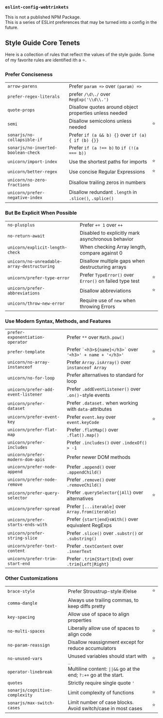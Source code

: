### `eslint-config-webtrinkets`
This is not a published NPM Package.
<br>This is a series of ESLint preferences that may be turned into a config in the future.

## Style Guide Core Tenets

Here is a collection of rules that reflect the values of the style guide. Some of my favorite rules are identified ith a ⭐️.

### Prefer Conciseness

|   |   |   |
| - | - | - |
| `arrow-parens`                       | Prefer `param =>` over `(param) =>`                       ||
| `prefer-regex-literals`              | prefer `/\d\./` over `RegExp('\\d\\.')`                   ||
| `quote-props`                        | Disallow quotes around object properties unless needed    ||
| `semi`                               | Disallow semicolons unless needed                         | ⭐️ |
| `sonarjs/no-collapsible-if`          | Prefer `if (a && b) {}` over `if (a) { if (b) {}}`        ||
| `sonarjs/no-inverted-boolean-check`  | Prefer `if (a !== b)` to `if (!(a === b))`                ||
| `unicorn/import-index`               | Use the shortest paths for imports                        | ⭐️ |
| `unicorn/better-regex`               | Use concise Regular Expressions                           | ⭐️ |
| `unicorn/no-zero-fractions`          | Disallow trailing zeros in numbers                        ||
| `unicorn/prefer-negative-index`      | Disallow redundant `.length` in `.slice()`, `.splice()`   ||


### But Be Explicit When Possible

|   |   |   |
| - | - | - |
| `no-plusplus`                        | Prefer `+= 1` over `++`                                   ||
| `no-return-await`                    | Disabled to explicitly mark asynchronous behavior         ||
| `unicorn/explicit-length-check`      | When checking Array length, compare against 0             ||
| `unicorn/no-unreadable-array-destructuring` | Disallow multiple gaps when destructuring arrays   ||
| `unicorn/prefer-type-error`          | Prefer `TypeError()` over `Error()` on failed type test   | ⭐️ |
| `unicorn/prefer-abbreviations`       | Disallow abbreviations                                    | ⭐️ |
| `unicorn/throw-new-error`            | Require use of `new` when throwing Errors                 ||


### Use Modern Syntax, Methods, and Features

|   |   |   |
| - | - | - |
| `prefer-exponentiation-operator`     | Prefer `**` over `Math.pow()`                             ||
| `prefer-template`                    | Prefer `` `<h3>${name}</h3>` `` over `'<h3>' + name + '</h3>'` | ⭐️ |
| `unicorn/no-array-instanceof`        | Prefer `Array.isArray()` over `instanceof Array`          ||
| `unicorn/no-for-loop`                | Prefer alternatives to standard for loop                  ||
| `unicorn/prefer-add-event-listener`  | Prefer `.addEventListener()` over `.on()`-style events      ||
| `unicorn/prefer-dataset`             | Prefer `.dataset.` when working with `data-`attributes    ||
| `unicorn/prefer-event-key`           | Prefer `event.key` over `event.keyCode`                   | ⭐️ |
| `unicorn/prefer-flat-map`            | Prefer `.flatMap()` over `.flat().map()`                  ||
| `unicorn/prefer-includes`            | Prefer `.includes()` over `.indexOf() > -1`               ||
| `unicorn/prefer-modern-dom-apis`     | Prefer newer DOM methods                                  ||
| `unicorn/prefer-node-append`         | Prefer `.append()` over `.appendChild()`                  ||
| `unicorn/prefer-node-remove`         | Prefer `.remove()` over `.removeChild()`                  ||
| `unicorn/prefer-query-selector`      | Prefer `.querySelector{\|All}` over alternatives          | ⭐️ |
| `unicorn/prefer-spread`              | Prefer `[...iterable]` over `Array.from(iterable)`        ||
| `unicorn/prefer-starts-ends-with`    | Prefer `{start\|end}sWith()` over equivalent RegExps      ||
| `unicorn/prefer-string-slice`        | Prefer `.slice()` over `.substr()` or `.substring()`      ||
| `unicorn/prefer-text-content`        | Prefer `.textContent` over `.innerText`                   ||
| `unicorn/prefer-trim-start-end`      | Prefer `.trim{Start\|End}` over `.trim{Left\|Right}`      ||


### Other Customizations

|   |   |   |
| - | - | - |
| `brace-style`                        | Prefer Stroustrup-style if/else                           | ⭐️ |
| `comma-dangle`                       | Always use trailing commas, to keep diffs pretty          ||
| `key-spacing`                        | Allow use of space to align properties                    ||
| `no-multi-spaces`                    | Liberally allow use of spaces to align code               | ⭐️ |
| `no-param-reassign`                  | Disallow reassignment except for reduce accumulators      ||
| `no-unused-vars`                     | Unused variables should start with `_`                    | ⭐️ |
| `operator-linebreak`                 | Multiline content: `\|\|&&` go at the end; `?:+=` go at the start. ||
| `quotes`                             | Strictly require single quote `'`                         ||
| `sonarjs/cognitive-complexity`       | Limit complexity of functions                             | ⭐️ |
| `sonarjs/max-switch-cases`           | Limit number of case blocks. Avoid switch/case in most cases | ⭐️ |
